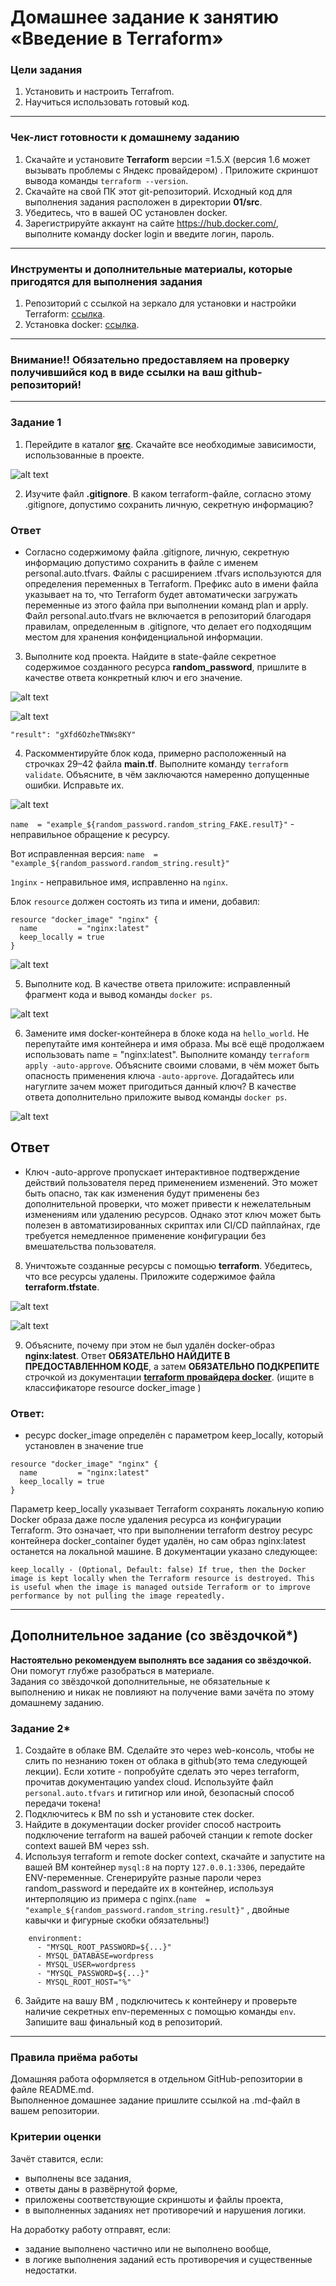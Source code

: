 # Домашнее задание к занятию «Введение в Terraform»

### Цели задания

1. Установить и настроить Terrafrom.
2. Научиться использовать готовый код.

------

### Чек-лист готовности к домашнему заданию

1. Скачайте и установите **Terraform** версии =1.5.Х (версия 1.6 может вызывать проблемы с Яндекс провайдером) . Приложите скриншот вывода команды ```terraform --version```.
2. Скачайте на свой ПК этот git-репозиторий. Исходный код для выполнения задания расположен в директории **01/src**.
3. Убедитесь, что в вашей ОС установлен docker.
4. Зарегистрируйте аккаунт на сайте https://hub.docker.com/, выполните команду docker login и введите логин, пароль.

------

### Инструменты и дополнительные материалы, которые пригодятся для выполнения задания

1. Репозиторий с ссылкой на зеркало для установки и настройки Terraform: [ссылка](https://github.com/netology-code/devops-materials).
2. Установка docker: [ссылка](https://docs.docker.com/engine/install/ubuntu/). 
------
### Внимание!! Обязательно предоставляем на проверку получившийся код в виде ссылки на ваш github-репозиторий!
------

### Задание 1

1. Перейдите в каталог [**src**](https://github.com/netology-code/ter-homeworks/tree/main/01/src). Скачайте все необходимые зависимости, использованные в проекте. 

  ![alt text](img/1.png)

2. Изучите файл **.gitignore**. В каком terraform-файле, согласно этому .gitignore, допустимо сохранить личную, секретную информацию?

### Ответ
 - Согласно содержимому файла .gitignore, личную, секретную информацию допустимо сохранить в файле с именем personal.auto.tfvars. Файлы с расширением .tfvars используются для определения переменных в Terraform. Префикс auto в имени файла указывает на то, что Terraform будет автоматически загружать переменные из этого файла при выполнении команд plan и apply. Файл personal.auto.tfvars не включается в репозиторий благодаря правилам, определенным в .gitignore, что делает его подходящим местом для хранения конфиденциальной информации.

3. Выполните код проекта. Найдите  в state-файле секретное содержимое созданного ресурса **random_password**, пришлите в качестве ответа конкретный ключ и его значение.

![alt text](img/2.png)

![alt text](img/3.png)

```"result": "gXfd6OzheTNWs8KY"```


4. Раскомментируйте блок кода, примерно расположенный на строчках 29–42 файла **main.tf**.
Выполните команду ```terraform validate```. Объясните, в чём заключаются намеренно допущенные ошибки. Исправьте их.

![alt text](img/4.png)

```name  = "example_${random_password.random_string_FAKE.resulT}"``` - неправильное обращение к ресурсу.

Вот исправленная версия:
```name  = "example_${random_password.random_string.result}"```

```1nginx``` - неправильное имя, исправленно на ```nginx```.

Блок ```resource``` должен состоять из типа и имени, добавил:

```
resource "docker_image" "nginx" {
  name         = "nginx:latest"
  keep_locally = true
}
```

![alt text](img/5.png)



5. Выполните код. В качестве ответа приложите: исправленный фрагмент кода и вывод команды ```docker ps```.

![alt text](img/6.png)



6. Замените имя docker-контейнера в блоке кода на ```hello_world```. Не перепутайте имя контейнера и имя образа. Мы всё ещё продолжаем использовать name = "nginx:latest". Выполните команду ```terraform apply -auto-approve```.
Объясните своими словами, в чём может быть опасность применения ключа  ```-auto-approve```. Догадайтесь или нагуглите зачем может пригодиться данный ключ? В качестве ответа дополнительно приложите вывод команды ```docker ps```.

![alt text](img/7.png)

## Ответ
  - Ключ -auto-approve пропускает интерактивное подтверждение действий пользователя перед применением изменений. Это может быть опасно, так как изменения будут применены без дополнительной проверки, что может привести к нежелательным изменениям или удалению ресурсов. Однако этот ключ может быть полезен в автоматизированных скриптах или CI/CD пайплайнах, где требуется немедленное применение конфигурации без вмешательства пользователя.


8. Уничтожьте созданные ресурсы с помощью **terraform**. Убедитесь, что все ресурсы удалены. Приложите содержимое файла **terraform.tfstate**. 

![alt text](img/8.png)

![alt text](img/9.png)


9. Объясните, почему при этом не был удалён docker-образ **nginx:latest**. Ответ **ОБЯЗАТЕЛЬНО НАЙДИТЕ В ПРЕДОСТАВЛЕННОМ КОДЕ**, а затем **ОБЯЗАТЕЛЬНО ПОДКРЕПИТЕ** строчкой из документации [**terraform провайдера docker**](https://docs.comcloud.xyz/providers/kreuzwerker/docker/latest/docs).  (ищите в классификаторе resource docker_image )

### Ответ:
  - ресурс docker_image определён с параметром keep_locally, который установлен в значение true
  ```
  resource "docker_image" "nginx" {
    name         = "nginx:latest"
    keep_locally = true
  }
  ```
  Параметр keep_locally указывает Terraform сохранять локальную копию Docker образа даже после удаления ресурса из конфигурации Terraform. Это означает, что при выполнении terraform destroy ресурс контейнера docker_container будет удалён, но сам образ nginx:latest останется на локальной машине.
  В документации указано следующее:
  ```
  keep_locally - (Optional, Default: false) If true, then the Docker image is kept locally when the Terraform resource is destroyed. This is useful when the image is managed outside Terraform or to improve performance by not pulling the image repeatedly.
  ```
------

## Дополнительное задание (со звёздочкой*)

**Настоятельно рекомендуем выполнять все задания со звёздочкой.** Они помогут глубже разобраться в материале.   
Задания со звёздочкой дополнительные, не обязательные к выполнению и никак не повлияют на получение вами зачёта по этому домашнему заданию. 

### Задание 2*

1. Создайте в облаке ВМ. Сделайте это через web-консоль, чтобы не слить по незнанию токен от облака в github(это тема следующей лекции). Если хотите - попробуйте сделать это через terraform, прочитав документацию yandex cloud. Используйте файл ```personal.auto.tfvars``` и гитигнор или иной, безопасный способ передачи токена!
2. Подключитесь к ВМ по ssh и установите стек docker.
3. Найдите в документации docker provider способ настроить подключение terraform на вашей рабочей станции к remote docker context вашей ВМ через ssh.
4. Используя terraform и  remote docker context, скачайте и запустите на вашей ВМ контейнер ```mysql:8``` на порту ```127.0.0.1:3306```, передайте ENV-переменные. Сгенерируйте разные пароли через random_password и передайте их в контейнер, используя интерполяцию из примера с nginx.(```name  = "example_${random_password.random_string.result}"```  , двойные кавычки и фигурные скобки обязательны!) 
```
    environment:
      - "MYSQL_ROOT_PASSWORD=${...}"
      - MYSQL_DATABASE=wordpress
      - MYSQL_USER=wordpress
      - "MYSQL_PASSWORD=${...}"
      - MYSQL_ROOT_HOST="%"
```

6. Зайдите на вашу ВМ , подключитесь к контейнеру и проверьте наличие секретных env-переменных с помощью команды ```env```. Запишите ваш финальный код в репозиторий.

------

### Правила приёма работы

Домашняя работа оформляется в отдельном GitHub-репозитории в файле README.md.   
Выполненное домашнее задание пришлите ссылкой на .md-файл в вашем репозитории.

### Критерии оценки

Зачёт ставится, если:

* выполнены все задания,
* ответы даны в развёрнутой форме,
* приложены соответствующие скриншоты и файлы проекта,
* в выполненных заданиях нет противоречий и нарушения логики.

На доработку работу отправят, если:

* задание выполнено частично или не выполнено вообще,
* в логике выполнения заданий есть противоречия и существенные недостатки. 

